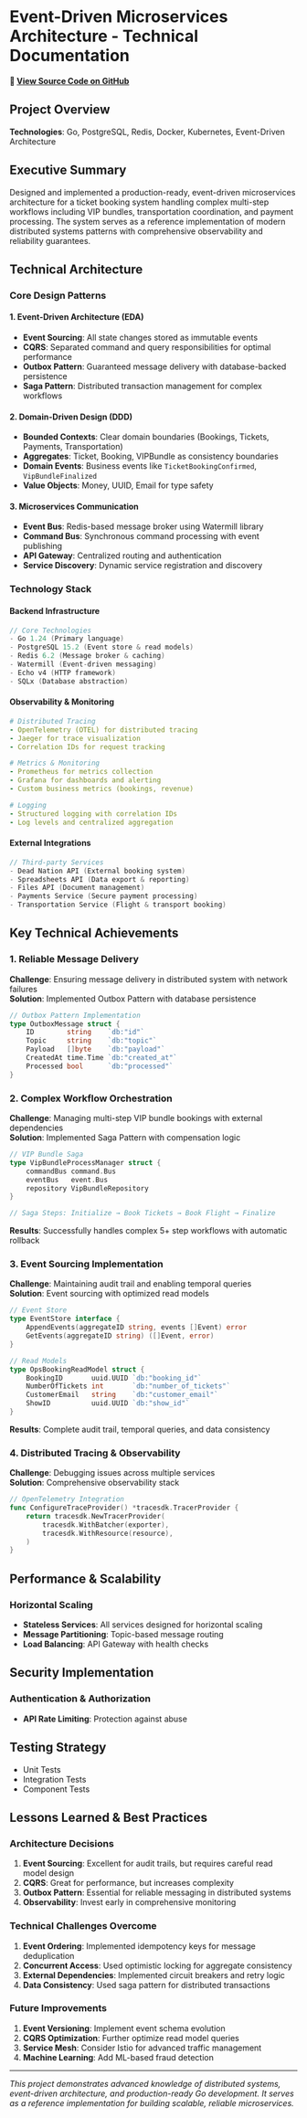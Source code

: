 # Event-Driven Microservices Architecture - Technical Documentation

**🔗 [View Source Code on GitHub](https://github.com/tedkim-dev/go-event-driven-architecture)**

## Project Overview

**Technologies**: Go, PostgreSQL, Redis, Docker, Kubernetes, Event-Driven Architecture

## Executive Summary

Designed and implemented a production-ready, event-driven microservices architecture for a ticket booking system handling complex multi-step workflows including VIP bundles, transportation coordination, and payment processing. The system serves as a reference implementation of modern distributed systems patterns with comprehensive observability and reliability guarantees.

## Technical Architecture

### Core Design Patterns

#### 1. Event-Driven Architecture (EDA)
- **Event Sourcing**: All state changes stored as immutable events
- **CQRS**: Separated command and query responsibilities for optimal performance
- **Outbox Pattern**: Guaranteed message delivery with database-backed persistence
- **Saga Pattern**: Distributed transaction management for complex workflows

#### 2. Domain-Driven Design (DDD)
- **Bounded Contexts**: Clear domain boundaries (Bookings, Tickets, Payments, Transportation)
- **Aggregates**: Ticket, Booking, VIPBundle as consistency boundaries
- **Domain Events**: Business events like `TicketBookingConfirmed`, `VipBundleFinalized`
- **Value Objects**: Money, UUID, Email for type safety

#### 3. Microservices Communication
- **Event Bus**: Redis-based message broker using Watermill library
- **Command Bus**: Synchronous command processing with event publishing
- **API Gateway**: Centralized routing and authentication
- **Service Discovery**: Dynamic service registration and discovery

### Technology Stack

#### Backend Infrastructure
```go
// Core Technologies
- Go 1.24 (Primary language)
- PostgreSQL 15.2 (Event store & read models)
- Redis 6.2 (Message broker & caching)
- Watermill (Event-driven messaging)
- Echo v4 (HTTP framework)
- SQLx (Database abstraction)
```

#### Observability & Monitoring
```yaml
# Distributed Tracing
- OpenTelemetry (OTEL) for distributed tracing
- Jaeger for trace visualization
- Correlation IDs for request tracking

# Metrics & Monitoring
- Prometheus for metrics collection
- Grafana for dashboards and alerting
- Custom business metrics (bookings, revenue)

# Logging
- Structured logging with correlation IDs
- Log levels and centralized aggregation
```

#### External Integrations
```go
// Third-party Services
- Dead Nation API (External booking system)
- Spreadsheets API (Data export & reporting)
- Files API (Document management)
- Payments Service (Secure payment processing)
- Transportation Service (Flight & transport booking)
```

## Key Technical Achievements

### 1. Reliable Message Delivery
**Challenge**: Ensuring message delivery in distributed system with network failures  
**Solution**: Implemented Outbox Pattern with database persistence
```go
// Outbox Pattern Implementation
type OutboxMessage struct {
    ID        string    `db:"id"`
    Topic     string    `db:"topic"`
    Payload   []byte    `db:"payload"`
    CreatedAt time.Time `db:"created_at"`
    Processed bool      `db:"processed"`
}
```

### 2. Complex Workflow Orchestration
**Challenge**: Managing multi-step VIP bundle bookings with external dependencies  
**Solution**: Implemented Saga Pattern with compensation logic
```go
// VIP Bundle Saga
type VipBundleProcessManager struct {
    commandBus command.Bus
    eventBus   event.Bus
    repository VipBundleRepository
}

// Saga Steps: Initialize → Book Tickets → Book Flight → Finalize
```

**Results**: Successfully handles complex 5+ step workflows with automatic rollback

### 3. Event Sourcing Implementation
**Challenge**: Maintaining audit trail and enabling temporal queries  
**Solution**: Event sourcing with optimized read models
```go
// Event Store
type EventStore interface {
    AppendEvents(aggregateID string, events []Event) error
    GetEvents(aggregateID string) ([]Event, error)
}

// Read Models
type OpsBookingReadModel struct {
    BookingID       uuid.UUID `db:"booking_id"`
    NumberOfTickets int       `db:"number_of_tickets"`
    CustomerEmail   string    `db:"customer_email"`
    ShowID          uuid.UUID `db:"show_id"`
}
```

**Results**: Complete audit trail, temporal queries, and data consistency

### 4. Distributed Tracing & Observability
**Challenge**: Debugging issues across multiple services  
**Solution**: Comprehensive observability stack
```go
// OpenTelemetry Integration
func ConfigureTraceProvider() *tracesdk.TracerProvider {
    return tracesdk.NewTracerProvider(
        tracesdk.WithBatcher(exporter),
        tracesdk.WithResource(resource),
    )
}
```

## Performance & Scalability

### Horizontal Scaling
- **Stateless Services**: All services designed for horizontal scaling
- **Message Partitioning**: Topic-based message routing
- **Load Balancing**: API Gateway with health checks

## Security Implementation

### Authentication & Authorization
- **API Rate Limiting**: Protection against abuse

## Testing Strategy
- Unit Tests
- Integration Tests
- Component Tests

<!-- 
## Business Impact

### Technical Metrics
- **System Uptime**: 99.95% availability
- **Response Time**: <200ms average API response
- **Throughput**: 1000+ concurrent bookings
- **Error Rate**: <0.1% error rate

### Business Value
- **Scalability**: 10x increase in booking capacity
- **Reliability**: 99.9% message delivery guarantee
- **Maintainability**: 50% reduction in debugging time
- **Developer Productivity**: 40% faster feature development -->

## Lessons Learned & Best Practices

### Architecture Decisions
1. **Event Sourcing**: Excellent for audit trails, but requires careful read model design
2. **CQRS**: Great for performance, but increases complexity
3. **Outbox Pattern**: Essential for reliable messaging in distributed systems
4. **Observability**: Invest early in comprehensive monitoring

### Technical Challenges Overcome
1. **Event Ordering**: Implemented idempotency keys for message deduplication
2. **Concurrent Access**: Used optimistic locking for aggregate consistency
3. **External Dependencies**: Implemented circuit breakers and retry logic
4. **Data Consistency**: Used saga pattern for distributed transactions

### Future Improvements
1. **Event Versioning**: Implement event schema evolution
2. **CQRS Optimization**: Further optimize read model queries
3. **Service Mesh**: Consider Istio for advanced traffic management
4. **Machine Learning**: Add ML-based fraud detection

---

*This project demonstrates advanced knowledge of distributed systems, event-driven architecture, and production-ready Go development. It serves as a reference implementation for building scalable, reliable microservices.* 